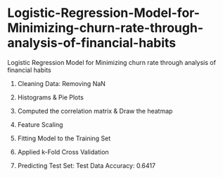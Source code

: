 # Logistic-Regression-Model-for-Minimizing-churn-rate-through-analysis-of-financial-habits
Logistic Regression Model for Minimizing churn rate through analysis of financial habits

1. Cleaning Data: Removing NaN

2. Histograms & Pie Plots

3. Computed the correlation matrix & Draw the heatmap

4. Feature Scaling

5. Fitting Model to the Training Set

6. Applied k-Fold Cross Validation

7. Predicting Test Set: Test Data Accuracy: 0.6417
